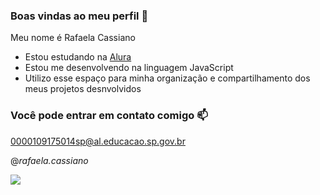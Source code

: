 ### Boas vindas ao meu perfil 💚

Meu nome é Rafaela Cassiano

- Estou estudando na [Alura](https://www.alura.com.br)
- Estou me desenvolvendo na linguagem JavaScript
- Utilizo esse espaço para minha organização e compartilhamento dos meus projetos desnvolvidos

### Você pode entrar em contato comigo 📫

0000109175014sp@al.educacao.sp.gov.br

@_rafaela.cassiano_

![](https://media1.tenor.com/m/vBicH3Lgb5MAAAAd/the-office-party.gif)
